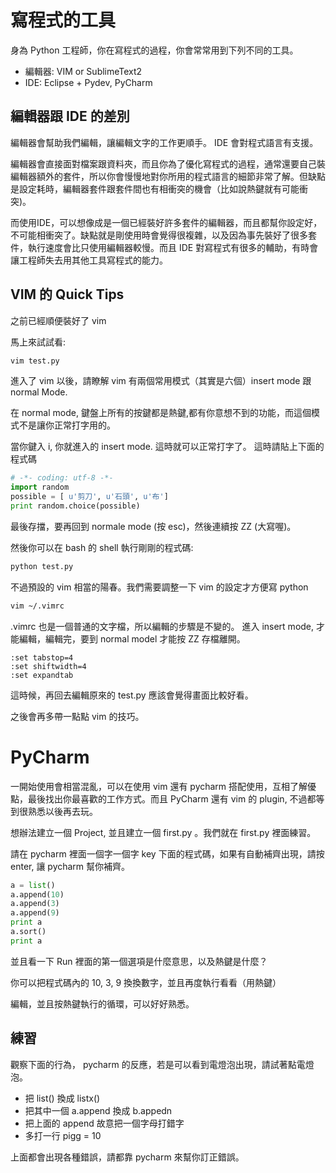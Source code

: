 # 寫程式的工具
身為 Python 工程師，你在寫程式的過程，你會常常用到下列不同的工具。

* 編輯器: VIM or SublimeText2
* IDE: Eclipse + Pydev, PyCharm


## 編輯器跟 IDE 的差別

編輯器會幫助我們編輯，讓編輯文字的工作更順手。 IDE 會對程式語言有支援。

編輯器會直接面對檔案跟資料夾，而且你為了優化寫程式的過程，通常還要自己裝編輯器額外的套件，所以你會慢慢地對你所用的程式語言的細節非常了解。但缺點是設定耗時，編輯器套件跟套件間也有相衝突的機會（比如說熱鍵就有可能衝突)。

而使用IDE，可以想像成是一個已經裝好許多套件的編輯器，而且都幫你設定好，不可能相衝突了。缺點就是剛使用時會覺得很複雜，以及因為事先裝好了很多套件，執行速度會比只使用編輯器較慢。而且 IDE 對寫程式有很多的輔助，有時會讓工程師失去用其他工具寫程式的能力。

## VIM 的 Quick Tips

之前已經順便裝好了 vim

馬上來試試看:

```bash
vim test.py
```
進入了 vim 以後，請瞭解 vim 有兩個常用模式（其實是六個）insert mode 跟 normal Mode.

在 normal mode, 鍵盤上所有的按鍵都是熱鍵,都有你意想不到的功能，而這個模式不是讓你正常打字用的。

當你鍵入 i, 你就進入的 insert mode. 這時就可以正常打字了。 這時請貼上下面的程式碼

```python
# -*- coding: utf-8 -*-
import random
possible = [ u'剪刀', u'石頭', u'布']
print random.choice(possible)
```

最後存擋，要再回到 normale mode (按 esc)，然後連續按 ZZ (大寫喔)。

然後你可以在 bash  的 shell 執行剛剛的程式碼:
```bash
python test.py
```

不過預設的 vim 相當的陽春。我們需要調整一下 vim 的設定才方便寫 python

```bash
vim ~/.vimrc
```
.vimrc 也是一個普通的文字檔，所以編輯的步驟是不變的。 進入 insert mode, 才能編輯，編輯完，要到 normal model 才能按 ZZ 存檔離開。

```vim
:set tabstop=4
:set shiftwidth=4
:set expandtab
```

這時候，再回去編輯原來的 test.py 應該會覺得畫面比較好看。

之後會再多帶一點點 vim 的技巧。

# PyCharm

一開始使用會相當混亂，可以在使用 vim 還有 pycharm 搭配使用，互相了解優點，最後找出你最喜歡的工作方式。而且 PyCharm  還有 vim 的 plugin, 不過都等到很熟悉以後再去玩。

想辦法建立一個 Project, 並且建立一個 first.py 。我們就在 first.py 裡面練習。

請在 pycharm 裡面一個字一個字 key 下面的程式碼，如果有自動補齊出現，請按 enter, 讓 pycharm 幫你補齊。

```python
a = list()
a.append(10)
a.append(3)
a.append(9)
print a
a.sort()
print a
```

並且看一下 Run 裡面的第一個選項是什麼意思，以及熱鍵是什麼？

你可以把程式碼內的 10, 3, 9 換換數字，並且再度執行看看（用熱鍵）

編輯，並且按熱鍵執行的循環，可以好好熟悉。

## 練習

觀察下面的行為， pycharm 的反應，若是可以看到電燈泡出現，請試著點電燈泡。

* 把 list() 換成 listx()
* 把其中一個 a.append 換成 b.appedn
* 把上面的 append 故意把一個字母打錯字
* 多打一行 pigg = 10

上面都會出現各種錯誤，請都靠 pycharm 來幫你訂正錯誤。



